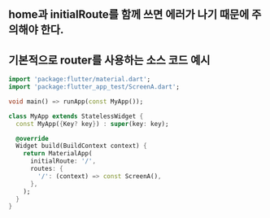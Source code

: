 ## home과 initialRoute를 함께 쓰면 에러가 나기 때문에 주의해야 한다.

## 기본적으로 router를 사용하는 소스 코드 예시
```dart
import 'package:flutter/material.dart';
import 'package:flutter_app_test/ScreenA.dart';

void main() => runApp(const MyApp());

class MyApp extends StatelessWidget {
  const MyApp({Key? key}) : super(key: key);

  @override
  Widget build(BuildContext context) {
    return MaterialApp(
      initialRoute: '/',
      routes: {
        '/': (context) => const ScreenA(),
      },
    );
  }
}

```
